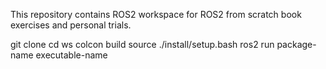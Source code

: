 This repository contains ROS2 workspace for ROS2 from scratch book exercises and personal trials.

git clone
cd ws
colcon build
source ./install/setup.bash
ros2 run package-name executable-name
